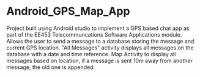 # Android_GPS_Map_App

Project built using Android studio to implement a GPS based chat app as part of the EE453 Telecommuncations Software Applications module. 
Allows the user to send a message to a database storing the message and current GPS location. "All Messages" activity displays all
messages on the database with a date and time reference. Map Activity to display all messages based on location, 
if a message is sent 10m away from another message, the old one is appended.
